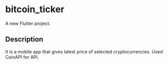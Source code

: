 # bitcoin_ticker

A new Flutter project.

## Description
It is a mobile app that gives latest price of selected cryptocurrencies.
Used CoinAPI for API.   